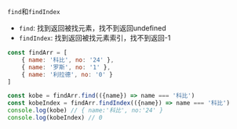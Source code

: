 `find`和`findIndex`

- `find`: 找到返回被找元素，找不到返回undefined
- `findIndex`: 找到返回被找元素索引，找不到返回-1

```js
const findArr = [
    { name: '科比', no: '24' },
    { name: '罗斯', no: '1' },
    { name: '利拉德', no: '0' }
]

const kobe = findArr.find(({name}) => name === '科比')
const kobeIndex = findArr.findIndex(({name}) => name === '科比') 
console.log(kobe) // { name:'科比', no:'24' }
console.log(kobeIndex) // 0
```

